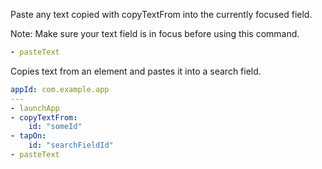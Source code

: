 Paste any text copied with copyTextFrom into the currently focused field.

Note: Make sure your text field is in focus before using this command.
```yaml
- pasteText
```
Copies text from an element and pastes it into a search field.
```yaml
appId: com.example.app
---
- launchApp
- copyTextFrom:
    id: "someId"
- tapOn:
    id: "searchFieldId"
- pasteText
```